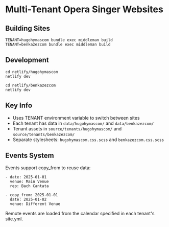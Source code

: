 # Multi-Tenant Opera Singer Websites

## Building Sites

```
TENANT=hugohymascom bundle exec middleman build
TENANT=benkazezcom bundle exec middleman build
```

## Development

```
cd netlify/hugohymascom
netlify dev

cd netlify/benkazezcom  
netlify dev
```

## Key Info

- Uses TENANT environment variable to switch between sites
- Each tenant has data in `data/hugohymascom/` and `data/benkazezcom/`
- Tenant assets in `source/tenants/hugohymascom/` and `source/tenants/benkazezcom/`
- Separate stylesheets: `hugohymascom.css.scss` and `benkazezcom.css.scss`

## Events System

Events support copy_from to reuse data:

```
- date: 2025-01-01
  venue: Main Venue
  rep: Bach Cantata
  
- copy_from: 2025-01-01
  date: 2025-01-02
  venue: Different Venue
```

Remote events are loaded from the calendar specified in each tenant's site.yml.